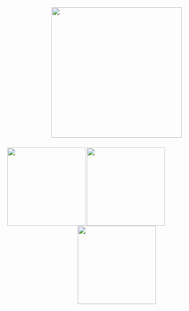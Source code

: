 <div align="center">
  <img height="300" src="https://i.pinimg.com/736x/ba/69/20/ba692083fed5ba0d06ff82fcdf5867c6.jpg"  />
</div>

###

<img align="left" height="180" src="https://i.pinimg.com/736x/9a/d8/41/9ad841ebb02eba38661123189af80b0f.jpg"  />

###

<img align="left" height="180" src="https://i.pinimg.com/736x/74/f6/21/74f621a66b6c03118afdbd30707fa1d3.jpg"  />

###

<div align="center">
  <img height="180" src="https://i.pinimg.com/736x/41/92/41/419241e1c0ca9bdf06483f7a6feb7502.jpg"  />
</div>

###
